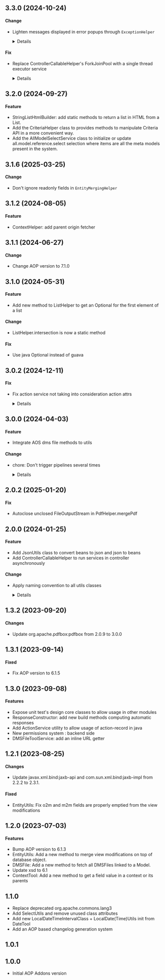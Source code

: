 ## 3.3.0 (2024-10-24)

#### Change

* Lighten messages displayed in error popups through `ExceptionHelper`

  <details>
  
  When the methods in the class `ExceptionHelper` was called with an `ActionResponse` parameter, the message to display 
  to the user in the UI was built from:
  * the prefix *"An error occurred with the following message :"*
  * the exception message itself
  
  However, the prefix didn't provide any additional value, as the title of the popup was already "Error". Removing it 
  will allow users to identify faster the real errors.
  
  </details>

#### Fix

* Replace ControllerCallableHelper's ForkJoinPool with a single thread executor service

  <details>
  
  ForkJoinPool.commonPool() used by ControllerCallableHelper is statically declared. Therefore,
  the full application classloader is not used inside ForkJoinPool's threads.
  This caused issues with some external dependencies like resteasy.
  
  </details>


## 3.2.0 (2024-09-27)

#### Feature

* StringListHtmlBuilder: add static methods to return a list in HTML from a List<String>.
* Add the CriteriaHelper class to provides methods to manipulate Criteria API in a more convenient way.
* Add the AllModelSelectService class to initialize or update all.model.reference.select selection where items are all the meta models present in the system.

## 3.1.6 (2025-03-25)

#### Change

* Don't ignore readonly fields in `EntityMergingHelper`

## 3.1.2 (2024-08-05)

#### Feature

* ContextHelper: add parent origin fetcher

## 3.1.1 (2024-06-27)

#### Change

* Change AOP version to 7.1.0

## 3.1.0 (2024-05-31)

#### Feature

* Add new method to ListHelper to get an Optional for the first element of a list

#### Change

* ListHelper.intersection is now a static method

#### Fix

* Use java Optional instead of guava

## 3.0.2 (2024-12-11)

#### Fix

* Fix action service not taking into consideration action attrs

  <details>
  
  When executing an action attrs using action service, the result of this action is not taken into consideration
  
  </details>


## 3.0.0 (2024-04-03)

#### Feature

* Integrate AOS dms file methods to utils

#### Change

* chore: Don't trigger pipelines several times

  <details>
  
  apply new workflow to improve our CI\CD efficiency
  
  </details>


## 2.0.2 (2025-01-20)

#### Fix

* Autoclose unclosed FileOutputStream in PdfHelper.mergePdf

## 2.0.0 (2024-01-25)

#### Feature

* Add JsonUtils class to convert beans to json and json to beans
* Add ControllerCallableHelper to run services in controller asynchronously

#### Change

* Apply naming convention to all utils classes

  <details>
  
  Please take notes of the following changes: 
  - Deleted DateTool, DatesInterval and Period classes
  - Renamed ToolExceptionMessage to UtilsExceptionMessage
  - Renamed all classes with Tool and Utils suffix to Helper suffix
  - Move all helper classes to com.axelor.utils.helpers package
  - Deleted ListToolService and its implementation in favor of ListHelper and updated the implementation
  - Renamed WrapUtils to WrappingHelper
  - Renamed SFTPUtils to SftpHelper
  - Renamed StringHTMLListBuilder to StringHtmlListBuilder
  - Renamed EntityUtils to EntityMergingHelper
  - Renamed MyFtp to FtpHelper
  - Renamed URLService to UrlHelper
  - Renamed ArchivingToolService and its implementation to ArchivingService and ArchivingServiceImpl
  - Renamed ConvertBinaryToMetafileService and its implementation to BinaryConversionService and BinaryConversionServiceImpl
  - Renamed ConvertBinaryToMetafileService.convertByteTabPictureInMetafile() method to BinaryConversionService.toMetafile()
  - Renamed DMSFileToolService and its implementation to DmsFileService and DmsFileServiceImpl
  - Renamed DataReaderService, CSVReaderService and ExcelReaderService to DataReader, CSVReader and ExcelReader
  - Made DataReaderFactory a real service with its implementation to allow for easier extensions
  - Deleted DateToXML and moved its methods to LocalDateTimeHelper
  - Renamed Marschaller to MarshallingHelper
  - Renamed XPathParse to XPathParser
  
  </details>


## 1.3.2 (2023-09-20)

#### Changes

* Update org.apache.pdfbox:pdfbox from 2.0.9 to 3.0.0

## 1.3.1 (2023-09-14)

#### Fixed

* Fix AOP version to 6.1.5

## 1.3.0 (2023-09-08)

#### Features

* Expose unit test's design core classes to allow usage in other modules
* ResponseConstructor: add new build methods computing automatic responses
* Add ActionService utility to allow usage of action-record in java
* New permissions system : backend side
* DMSFileToolService: add an inline URL getter

## 1.2.1 (2023-08-25)

#### Changes

* Update javax.xml.bind:jaxb-api and com.sun.xml.bind:jaxb-impl from 2.2.2 to 2.3.1.

#### Fixed

* EntityUtils: Fix o2m and m2m fields are properly emptied from the view modifications

## 1.2.0 (2023-07-03)

#### Features

* Bump AOP version to 6.1.3
* EntityUtils: Add a new method to merge view modifications on top of database object.
* DMSFile: Add a new method to fetch all DMSFiles linked to a Model.
* Update xsd to 6.1
* ContextTool: Add a new method to get a field value in a context or its parents

## 1.1.0

* Replace deprecated org.apache.commons.lang3
* Add SelectUtils and remove unused class attributes
* Add new LocalDateTimeIntervalClass + LocalDate(Time)Utils init from DateTool
* Add an AOP based changelog generation system

## 1.0.1

## 1.0.0

* Initial AOP Addons version
